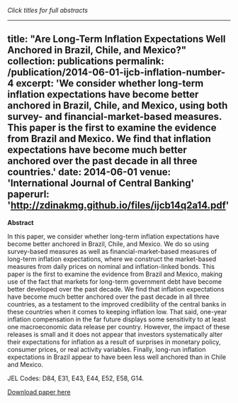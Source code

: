 _Click titles for full abstracts_

---
title: "Are Long-Term Inflation Expectations Well Anchored in Brazil, Chile, and Mexico?"
collection: publications
permalink: /publication/2014-06-01-ijcb-inflation-number-4
excerpt: 'We consider whether long-term inflation expectations have become better anchored in Brazil, Chile, and Mexico, using both survey- and financial-market-based measures. This paper is the first to examine the evidence from Brazil and Mexico. We find that inflation expectations have become much better anchored over the past decade in all three countries.'
date: 2014-06-01
venue: 'International Journal of Central Banking'
paperurl: 'http://zdinakmg.github.io/files/ijcb14q2a14.pdf'
---

**Abstract**

In this paper, we consider whether long-term inflation expectations have become better anchored in Brazil, Chile, and Mexico. We do so using survey-based measures as well as financial-market-based measures of long-term inflation expectations, where we construct the market-based measures from daily prices on nominal and inflation-linked bonds. This paper is the first to examine the evidence from Brazil and Mexico, making use of the fact that markets for long-term government debt have become better developed over the past decade. We find that inflation expectations have become much better anchored over the past decade in all three countries, as a testament to the improved credibility of the central banks in these countries when it comes to keeping inflation low. That said, one-year inflation compensation in the far future displays some sensitivity to at least one macroeconomic data release per country. However, the impact of these releases is small and it does not appear that investors systematically alter their expectations for inflation as a result of surprises in monetary policy, consumer prices, or real activity variables. Finally, long-run inflation expectations in Brazil appear to have been less well anchored than in Chile and Mexico.

JEL Codes: D84, E31, E43, E44, E52, E58, G14.

[Download paper here](https://www.ijcb.org/journal/ijcb14q2a14.htm)


